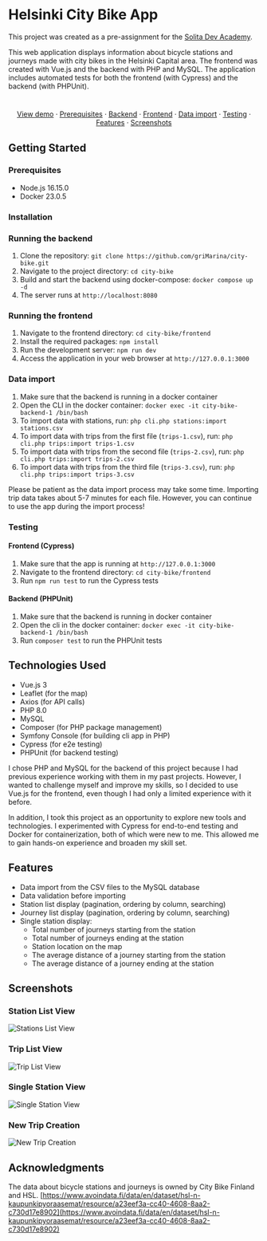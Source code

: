# Helsinki City Bike App

This project was created as a pre-assignment for the [Solita Dev Academy](https://github.com/solita/dev-academy-2022-fall-exercise).

This web application displays information about bicycle stations and journeys made with city bikes in the Helsinki Capital area. The frontend was created with Vue.js and the backend with PHP and MySQL. The application includes automated tests for both the frontend (with Cypress) and the backend (with PHPUnit).

#

<p align="center">
    <a href="https://citybike.space">View demo</a>
    ·
    <a href="#prerequisites">Prerequisites</a>
    ·
    <a href="#running-the-backend">Backend</a>
    ·
    <a href="#running-the-frontend">Frontend</a>
    ·
    <a href="#data-import">Data import</a>
    ·
    <a href="#testing">Testing</a>
    ·
    <a href="#features">Features</a>
    ·
    <a href="#screenshots">Screenshots</a>
  </p>

## Getting Started

### Prerequisites

- Node.js 16.15.0
- Docker 23.0.5

### Installation

### Running the backend

1. Clone the repository: `git clone https://github.com/griMarina/city-bike.git`
2. Navigate to the project directory: `cd city-bike`
3. Build and start the backend using docker-compose: `docker compose up -d`
4. The server runs at `http://localhost:8080`

### Running the frontend

1. Navigate to the frontend directory: `cd city-bike/frontend`
2. Install the required packages: `npm install`
3. Run the development server: `npm run dev`
4. Access the application in your web browser at `http://127.0.0.1:3000`

### Data import

1. Make sure that the backend is running in a docker container
2. Open the CLI in the docker container: `docker exec -it city-bike-backend-1 /bin/bash`
3. To import data with stations, run: `php cli.php stations:import stations.csv`
4. To import data with trips from the first file (`trips-1.csv`), run: `php cli.php trips:import trips-1.csv`
5. To import data with trips from the second file (`trips-2.csv`), run: `php cli.php trips:import trips-2.csv`
6. To import data with trips from the third file (`trips-3.csv`), run: `php cli.php trips:import trips-3.csv`

Please be patient as the data import process may take some time. Importing trip data takes about 5-7 minutes for each file. However, you can continue to use the app during the import process!

### Testing

#### Frontend (Cypress)

1. Make sure that the app is running at `http://127.0.0.1:3000`
2. Navigate to the frontend directory: `cd city-bike/frontend`
3. Run `npm run test` to run the Cypress tests

#### Backend (PHPUnit)

1. Make sure that the backend is running in docker container
2. Open the cli in the docker container: `docker exec -it city-bike-backend-1 /bin/bash`
3. Run `composer test` to run the PHPUnit tests

## Technologies Used

- Vue.js 3
- Leaflet (for the map)
- Axios (for API calls)
- PHP 8.0
- MySQL
- Composer (for PHP package management)
- Symfony Console (for building cli app in PHP)
- Cypress (for e2e testing)
- PHPUnit (for backend testing)

I chose PHP and MySQL for the backend of this project because I had previous experience working with them in my past projects. However, I wanted to challenge myself and improve my skills, so I decided to use Vue.js for the frontend, even though I had only a limited experience with it before.

In addition, I took this project as an opportunity to explore new tools and technologies. I experimented with Cypress for end-to-end testing and Docker for containerization, both of which were new to me. This allowed me to gain hands-on experience and broaden my skill set.

## Features

- Data import from the CSV files to the MySQL database
- Data validation before importing
- Station list display (pagination, ordering by column, searching)
- Journey list display (pagination, ordering by column, searching)
- Single station display:
  - Total number of journeys starting from the station
  - Total number of journeys ending at the station
  - Station location on the map
  - The average distance of a journey starting from the station
  - The average distance of a journey ending at the station

## Screenshots

### Station List View

![Stations List View](media/stations.png)

### Trip List View

![Trip List View](media/trips.png)

### Single Station View

![Single Station View](media/station.png)

### New Trip Creation

![New Trip Creation](media/new_trip.png)

## Acknowledgments

The data about bicycle stations and journeys is owned by City Bike Finland and HSL. [https://www.avoindata.fi/data/en/dataset/hsl-n-kaupunkipyoraasemat/resource/a23eef3a-cc40-4608-8aa2-c730d17e8902](https://www.avoindata.fi/data/en/dataset/hsl-n-kaupunkipyoraasemat/resource/a23eef3a-cc40-4608-8aa2-c730d17e8902)
